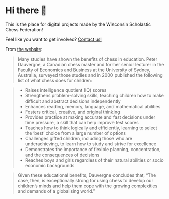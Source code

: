 # Hi there 👋

This is the place for digital projects made by the Wisconsin Scholastic Chess Federation!

Feel like you want to get involved? [Contact us!](https://www.wisconsinscholasticchess.org/contact-us/)

From [the website](https://www.wisconsinscholasticchess.org/):

> Many studies have shown the benefits of chess in education. Peter Dauvergne, a Canadian chess master and former senior lecturer in the Faculty of Economics and Business at the University of Sydney, Australia, surveyed those studies and in 2000 published the following list of what chess does for children: 

> - Raises intelligence quotient (IQ) scores 
> - Strengthens problem-solving skills, teaching children how to make difficult and abstract decisions independently 
> - Enhances reading, memory, language, and mathematical abilities 
> - Fosters critical, creative, and original thinking 
> - Provides practice at making accurate and fast decisions under time pressure, a skill that can help improve test scores 
> - Teaches how to think logically and efficiently, learning to select the ‘best’ choice from a large number of options 
> - Challenges gifted children, including those who are underachieving, to learn how to study and strive for excellence 
> - Demonstrates the importance of flexible planning, concentration, and the consequences of decisions 
> - Reaches boys and girls regardless of their natural abilities or socio economic backgrounds 

> Given these educational benefits, Dauvergne concludes that, “The case, then, is exceptionally strong for using chess to develop our children’s minds and help them cope with the growing complexities and demands of a globalising world.” 
